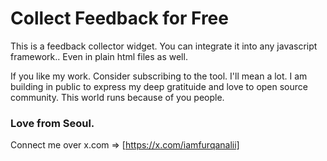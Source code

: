 # Collect Feedback for Free

This is a feedback collector widget. You can integrate it into any javascript framework..
Even in plain html files as well. 

If you like my work. Consider subscribing to the tool. I'll mean a lot. I am building in public to 
express my deep gratituide and love to open source community. This world runs because of you
people.

### Love from Seoul. 

Connect me over x.com => [https://x.com/iamfurqanalii]


